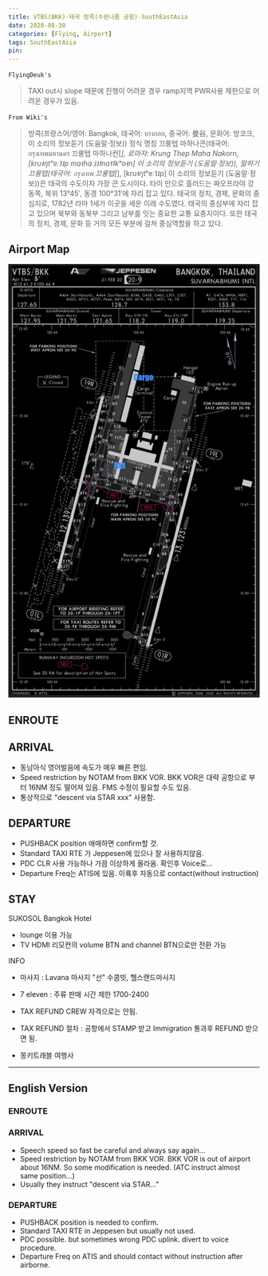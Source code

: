 ```yaml
---
title: VTBS(BKK)-태국 방콕(수완나품 공항)-SouthEastAsia
date: 2020-08-30
categories: [Flying, Airport]
tags: SouthEastAsia
pin:
---
```

`FlyingDeuk's`
>TAXI out시 slope 때문에 진행이 어려운 경우 ramp지역 PWR사용 제한으로 어려운 경우가 있음.

`From Wiki's`
>방콕(프랑스어/영어: Bangkok, 태국어: บางกอก, 중국어: 曼谷, 문화어: 방코크, 이 소리의 정보듣기 (도움말·정보)) 정식 명칭 끄룽텝 마하나콘(태국어: กรุงเทพมหานคร 끄룽텝 마하나컨[*], 로마자: Krung Thep Maha Nakorn, [kru˧ŋtʰeː˥˩p ma˧haː˩˩˦na˦˥kʰo˧n] 이 소리의 정보듣기 (도움말·정보)), 말하기 끄룽텝(태국어: กรุงเทพ 끄룽텝[*], [kru˧ŋtʰeː˥˩p] 이 소리의 정보듣기 (도움말·정보))은 태국의 수도이자 가장 큰 도시이다. 타이 만으로 흘러드는 짜오프라야 강 동쪽, 북위 13°45′, 동경 100°31′에 자리 잡고 있다. 태국의 정치, 경제, 문화의 중심지로, 1782년 라마 1세가 이곳을 세운 이래 수도였다. 태국의 중심부에 자리 잡고 있으며 북부와 동북부 그리고 남부를 잇는 중요한 교통 요충지이다. 또한 태국의 정치, 경제, 문화 등 거의 모든 부분에 걸쳐 중심역할을 하고 있다.

## Airport Map
![bkk](/img/flying/airport/bkk_ap.jpg)

## ENROUTE

## ARRIVAL
- 동남아식 영어발음에 속도가 매우 빠른 편임.
- Speed restriction by NOTAM from BKK VOR. BKK VOR은 대략 공항으로 부터 16NM 정도 떨어져 있음. FMS 수정이 필요할 수도 있음.
- 통상적으로 "descent via STAR xxx" 사용함.

## DEPARTURE
- PUSHBACK position 애매하면 confirm할 것.
- Standard TAXI RTE 가 Jeppesen에 있으나 잘 사용하지않음.
- PDC CLR 사용 가능하나 가끔 이상하게 올라옴. 확인후 Voice로...
- Departure Freq는 ATIS에 있음. 이륙후 자동으로 contact(without instruction)

## STAY
SUKOSOL Bangkok Hotel
- lounge 이용 가능
- TV HDMI 리모컨의 volume BTN and channel BTN으로만 전환 가능

INFO
- 마사지 : Lavana 마사지 "선" 수쿰빗, 헬스랜드마사지
- 7 eleven : 주류 판매 시간 제한 1700-2400

- TAX REFUND CREW 자격으로는 안됨.
- TAX REFUND 절차 : 공항에서 STAMP 받고 Immigration 통과후 REFUND 받으면 됨.

- 몽키트래블 여행사


--------
## English Version

### ENROUTE

### ARRIVAL
- Speech speed so fast be careful and always say again...
- Speed restriction by NOTAM from BKK VOR. BKK VOR is out of airport about 16NM. So some modification is needed. (ATC instruct almost same position…)
- Usually they instruct "descent via STAR…"

### DEPARTURE
- PUSHBACK position is needed to confirm.
- Standard TAXI RTE in Jeppesen but usually not used.
- PDC possible. but sometimes wrong PDC uplink. divert to  voice procedure.
- Departure Freq on ATIS and should contact without instruction after airborne.
